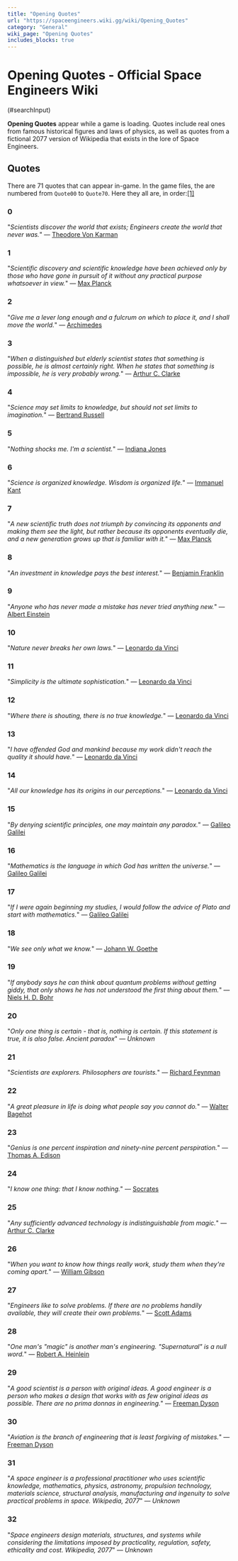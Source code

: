 ```yaml
---
title: "Opening Quotes"
url: "https://spaceengineers.wiki.gg/wiki/Opening_Quotes"
category: "General"
wiki_page: "Opening Quotes"
includes_blocks: true
---
```


# Opening Quotes - Official Space Engineers Wiki

(#searchInput)

**Opening Quotes** appear while a game is loading. Quotes include real ones from famous historical figures and laws of physics, as well as quotes from a fictional 2077 version of Wikipedia that exists in the lore of Space Engineers.

## Quotes

There are 71 quotes that can appear in-game. In the game files, the are numbered from `Quote00` to `Quote70`. Here they all are, in order:[\[1\]](#cite_note-1)

### 0

"_Scientists discover the world that exists; Engineers create the world that never was._" — [Theodore Von Karman](https://en.wikipedia.org/wiki/Theodore_Von_Karman)

### 1

"_Scientific discovery and scientific knowledge have been achieved only by those who have gone in pursuit of it without any practical purpose whatsoever in view._" — [Max Planck](https://en.wikipedia.org/wiki/Max_Planck)

### 2

"_Give me a lever long enough and a fulcrum on which to place it, and I shall move the world._" — [Archimedes](https://en.wikipedia.org/wiki/Archimedes)

### 3

"_When a distinguished but elderly scientist states that something is possible, he is almost certainly right. When he states that something is impossible, he is very probably wrong._" — [Arthur C. Clarke](https://en.wikipedia.org/wiki/Arthur_C._Clarke)

### 4

"_Science may set limits to knowledge, but should not set limits to imagination._" — [Bertrand Russell](https://en.wikipedia.org/wiki/Bertrand_Russell)

### 5

"_Nothing shocks me. I'm a scientist._" — [Indiana Jones](https://en.wikipedia.org/wiki/Indiana_Jones)

### 6

"_Science is organized knowledge. Wisdom is organized life._" — [Immanuel Kant](https://en.wikipedia.org/wiki/Immanuel_Kant)

### 7

"_A new scientific truth does not triumph by convincing its opponents and making them see the light, but rather because its opponents eventually die, and a new generation grows up that is familiar with it._" — [Max Planck](https://en.wikipedia.org/wiki/Max_Planck)

### 8

"_An investment in knowledge pays the best interest._" — [Benjamin Franklin](https://en.wikipedia.org/wiki/Benjamin_Franklin)

### 9

"_Anyone who has never made a mistake has never tried anything new._" — [Albert Einstein](https://en.wikipedia.org/wiki/Albert_Einstein)

### 10

"_Nature never breaks her own laws._" — [Leonardo da Vinci](https://en.wikipedia.org/wiki/Leonardo_da_Vinci)

### 11

"_Simplicity is the ultimate sophistication._" — [Leonardo da Vinci](https://en.wikipedia.org/wiki/Leonardo_da_Vinci)

### 12

"_Where there is shouting, there is no true knowledge._" — [Leonardo da Vinci](https://en.wikipedia.org/wiki/Leonardo_da_Vinci)

### 13

"_I have offended God and mankind because my work didn't reach the quality it should have._" — [Leonardo da Vinci](https://en.wikipedia.org/wiki/Leonardo_da_Vinci)

### 14

"_All our knowledge has its origins in our perceptions._" — [Leonardo da Vinci](https://en.wikipedia.org/wiki/Leonardo_da_Vinci)

### 15

"_By denying scientific principles, one may maintain any paradox._" — [Galileo Galilei](https://en.wikipedia.org/wiki/Galileo_Galilei)

### 16

"_Mathematics is the language in which God has written the universe._" — [Galileo Galilei](https://en.wikipedia.org/wiki/Galileo_Galilei)

### 17

"_If I were again beginning my studies, I would follow the advice of Plato and start with mathematics._" — [Galileo Galilei](https://en.wikipedia.org/wiki/Galileo_Galilei)

### 18

"_We see only what we know._" — [Johann W. Goethe](https://en.wikipedia.org/wiki/Johann_Wolfgang_von_Goethe)

### 19

"_If anybody says he can think about quantum problems without getting giddy, that only shows he has not understood the first thing about them._" — [Niels H. D. Bohr](https://en.wikipedia.org/wiki/Niels_Bohr)

### 20

"_Only one thing is certain - that is, nothing is certain. If this statement is true, it is also false. Ancient paradox_" — _Unknown_

### 21

"_Scientists are explorers. Philosophers are tourists._" — [Richard Feynman](https://en.wikipedia.org/wiki/Richard_Feynman)

### 22

"_A great pleasure in life is doing what people say you cannot do._" — [Walter Bagehot](https://en.wikipedia.org/wiki/Walter_Bagehot)

### 23

"_Genius is one percent inspiration and ninety-nine percent perspiration._" — [Thomas A. Edison](https://en.wikipedia.org/wiki/Thomas_Edison)

### 24

"_I know one thing: that I know nothing._" — [Socrates](https://en.wikipedia.org/wiki/Socrates)

### 25

"_Any sufficiently advanced technology is indistinguishable from magic._" — [Arthur C. Clarke](https://en.wikipedia.org/wiki/Arthur_C._Clarke)

### 26

"_When you want to know how things really work, study them when they're coming apart._" — [William Gibson](https://en.wikipedia.org/wiki/William_Gibson)

### 27

"_Engineers like to solve problems. If there are no problems handily available, they will create their own problems._" — [Scott Adams](https://en.wikipedia.org/wiki/Scott_adams)

### 28

"_One man's "magic" is another man's engineering. "Supernatural" is a null word._" — [Robert A. Heinlein](https://en.wikipedia.org/wiki/Robert_A._Heinlein)

### 29

"_A good scientist is a person with original ideas. A good engineer is a person who makes a design that works with as few original ideas as possible. There are no prima donnas in engineering._" — [Freeman Dyson](https://en.wikipedia.org/wiki/Freeman_Dyson)

### 30

"_Aviation is the branch of engineering that is least forgiving of mistakes._" — [Freeman Dyson](https://en.wikipedia.org/wiki/Freeman_Dyson)

### 31

"_A space engineer is a professional practitioner who uses scientific knowledge, mathematics, physics, astronomy, propulsion technology, materials science, structural analysis, manufacturing and ingenuity to solve practical problems in space. Wikipedia, 2077_" — _Unknown_

### 32

"_Space engineers design materials, structures, and systems while considering the limitations imposed by practicality, regulation, safety, ethicality and cost. Wikipedia, 2077_" — _Unknown_
